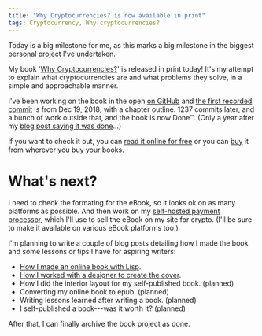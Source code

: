 ```yaml
---
title: "Why Cryptocurrencies? is now available in print"
tags: Cryptocurrency, Why cryptocurrencies?
---
```


Today is a big milestone for me, as this marks a big milestone in the biggest personal project I've undertaken.

My book '[Why Cryptocurrencies?][whycrypto]' is released in print today! It's my attempt to explain what cryptocurrencies are and what problems they solve, in a simple and approachable manner.

I've been working on the book in the open [on GitHub][src] and [the first recorded commit][1commit] is from Dec 19, 2018, with a chapter outline. 1237 commits later, and a bunch of work outside that, and the book is now Done™. (Only a year after my [blog post saying it was done][done]...)

If you want to check it out, you can [read it online for free][online] or you can [buy][] it from wherever you buy your books.

# What's next?

I need to check the formating for the eBook, so it looks ok on as many platforms as possible. And then work on my [self-hosted payment processor][bitpal], which I'll use to sell the eBook on my site for crypto. (I'll be sure to make it available on various eBook platforms too.)

I'm planning to write a couple of blog posts detailing how I made the book and some lessons or tips I have for aspiring writers:

- [How I made an online book with Lisp][pollen].
- [How I worked with a designer to create the cover][cover].
- How I did the interior layout for my self-published book. (planned)
- Converting my online book to epub. (planned)
- Writing lessons learned after writing a book. (planned)
- I self-published a book---was it worth it? (planned)

After that, I can finally archive the book project as done.

[whycrypto]: https://whycryptocurrencies.com/
[src]: https://github.com/treeman/why_cryptocurrencies
[1commit]: https://github.com/treeman/why_cryptocurrencies/commit/5478b8a
[online]: https://whycryptocurrencies.com/toc.html
[buy]: https://whycryptocurrencies.com/#print
[bitpal]: https://github.com/bitpal
[done]: /blog/2020/04/29/my_book_why_cryptocurrencies_is_done/
[pollen]: /blog/2020/05/03/how_i_wrote_my_book_using_pollen/
[cover]: /blog/2021/05/10/how_i_made_a_kick_ass_cover_for_my_self_published_book/
